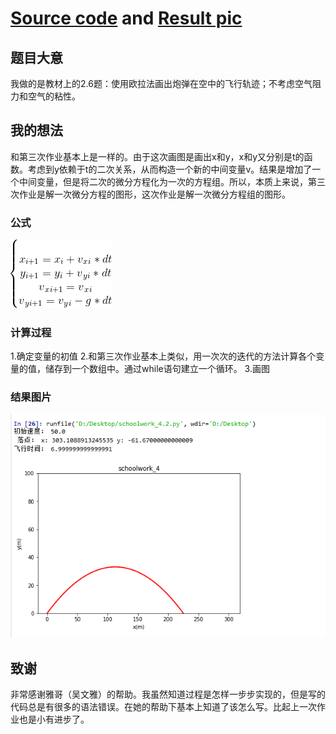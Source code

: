 # [Source code](https://raw.githubusercontent.com/pycll/computationalphysics_N2015301020174/master/schoolwork_4/schoolwork_4.py) and [Result pic](https://github.com/pycll/computationalphysics_N2015301020174/blob/master/schoolwork_4/schoolwork_4.PNG)
## 题目大意
我做的是教材上的2.6题：使用欧拉法画出炮弹在空中的飞行轨迹；不考虑空气阻力和空气的粘性。

## 我的想法
和第三次作业基本上是一样的。由于这次画图是画出x和y，x和y又分别是t的函数。考虑到y依赖于t的二次关系，从而构造一个新的中间变量v。结果是增加了一个中间变量，但是将二次的微分方程化为一次的方程组。所以，本质上来说，第三次作业是解一次微分方程的图形，这次作业是解一次微分方程组的图形。

### 公式
![image](https://github.com/pycll/computationalphysics_N2015301020174/blob/master/schoolwork_4/Formula%20Latex%20online.png)

### 计算过程
1.确定变量的初值
2.和第三次作业基本上类似，用一次次的迭代的方法计算各个变量的值，储存到一个数组中。通过while语句建立一个循环。
3.画图

### 结果图片
![image](https://github.com/pycll/computationalphysics_N2015301020174/blob/master/schoolwork_4/schoolwork_4.PNG)

## 致谢
非常感谢雅哥（吴文雅）的帮助。我虽然知道过程是怎样一步步实现的，但是写的代码总是有很多的语法错误。在她的帮助下基本上知道了该怎么写。比起上一次作业也是小有进步了。






